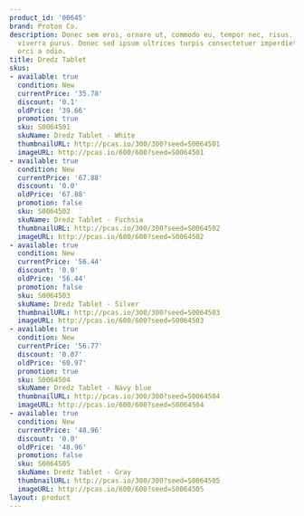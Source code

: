 ```yaml
---
product_id: '00645'
brand: Proton Co.
description: Donec sem eros, ornare ut, commodo eu, tempor nec, risus. Pellentesque
  viverra purus. Donec sed ipsum ultrices turpis consectetuer imperdiet. Nulla gravida
  orci a odio.
title: Dredz Tablet
skus:
- available: true
  condition: New
  currentPrice: '35.78'
  discount: '0.1'
  oldPrice: '39.66'
  promotion: true
  sku: S0064501
  skuName: Dredz Tablet - White
  thumbnailURL: http://pcas.io/300/300?seed=S0064501
  imageURL: http://pcas.io/600/600?seed=S0064501
- available: true
  condition: New
  currentPrice: '67.88'
  discount: '0.0'
  oldPrice: '67.88'
  promotion: false
  sku: S0064502
  skuName: Dredz Tablet - Fuchsia
  thumbnailURL: http://pcas.io/300/300?seed=S0064502
  imageURL: http://pcas.io/600/600?seed=S0064502
- available: true
  condition: New
  currentPrice: '56.44'
  discount: '0.0'
  oldPrice: '56.44'
  promotion: false
  sku: S0064503
  skuName: Dredz Tablet - Silver
  thumbnailURL: http://pcas.io/300/300?seed=S0064503
  imageURL: http://pcas.io/600/600?seed=S0064503
- available: true
  condition: New
  currentPrice: '56.77'
  discount: '0.07'
  oldPrice: '60.97'
  promotion: true
  sku: S0064504
  skuName: Dredz Tablet - Navy blue
  thumbnailURL: http://pcas.io/300/300?seed=S0064504
  imageURL: http://pcas.io/600/600?seed=S0064504
- available: true
  condition: New
  currentPrice: '48.96'
  discount: '0.0'
  oldPrice: '48.96'
  promotion: false
  sku: S0064505
  skuName: Dredz Tablet - Gray
  thumbnailURL: http://pcas.io/300/300?seed=S0064505
  imageURL: http://pcas.io/600/600?seed=S0064505
layout: product
---
```

